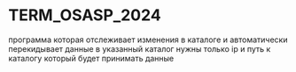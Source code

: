 # TERM_OSASP_2024
программа которая отслеживает изменения в каталоге и автоматически перекидывает данные в указанный каталог 
нужны только ip и путь к каталогу который будет принимать данные 


